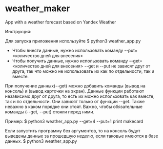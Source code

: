 # weather_maker
 App with a weather forecast based on Yandex Weather
 
Инструкция:
 
Для запуска приложения используйте
$ python3 weather_app.py

- Чтобы внести данные, нужно использовать команду --put=<количество дней для внесения>
- Чтобы получить данные, нужно использовать команду --get=<количество дней для внесения>
--get и --put не зависят друг от друга, так что можно не использовать их как по отдельности, так и вместе.

При получение данных(--get) можно добавить команды <print> (вывод на консоль) и <makecard> (вывод карточки на экран). Данные функции работают независимо друг от друга, то есть их можно использовать как вместе, так и по отдельности. Они зависят только от функции --get. Также неважно в каком порядке они стоят. Важно, чтобы обязательные команды (--get, --put) стояли перед ними.

Пример:
$ python3 weather_app.py --get=4 --put=1 print makecard

Если запустить программу без аргументов, то на консоль будут выведены данные за прошедшую неделю, если таковые имеются в базе данных.
$ python3 weather_app.py
